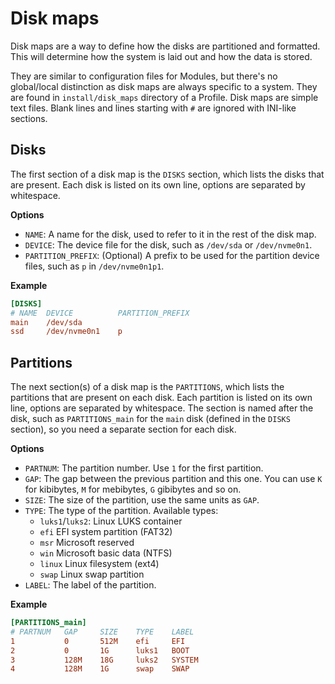 # Disk maps

Disk maps are a way to define how the disks are partitioned and formatted.
This will determine how the system is laid out and how the data is stored.

They are similar to configuration files for Modules, but there's no global/local distinction as disk maps are always specific to a system.
They are found in `install/disk_maps` directory of a Profile.
Disk maps are simple text files. Blank lines and lines starting with `#` are ignored with INI-like sections.

## Disks

The first section of a disk map is the `DISKS` section, which lists the disks that are present.
Each disk is listed on its own line, options are separated by whitespace.

**Options**

- `NAME`: A name for the disk, used to refer to it in the rest of the disk map.
- `DEVICE`: The device file for the disk, such as `/dev/sda` or `/dev/nvme0n1`.
- `PARTITION_PREFIX`: (Optional) A prefix to be used for the partition device files, such as `p` in `/dev/nvme0n1p1`.

**Example**

```ini
[DISKS]
# NAME  DEVICE          PARTITION_PREFIX
main    /dev/sda
ssd     /dev/nvme0n1    p
```

## Partitions

The next section(s) of a disk map is the `PARTITIONS`, which lists the partitions that are present on each disk.
Each partition is listed on its own line, options are separated by whitespace.
The section is named after the disk, such as `PARTITIONS_main` for the `main` disk (defined in the `DISKS` section), so you need a separate section for each disk.

**Options**

- `PARTNUM`: The partition number. Use `1` for the first partition.
- `GAP`: The gap between the previous partition and this one. You can use `K` for kibibytes, `M` for mebibytes, `G` gibibytes and so on.
- `SIZE`: The size of the partition, use the same units as `GAP`.
- `TYPE`: The type of the partition. Available types:
    - `luks1`/`luks2`: Linux LUKS container
    - `efi` EFI system partition (FAT32)
    - `msr` Microsoft reserved
    - `win` Microsoft basic data (NTFS)
    - `linux` Linux filesystem (ext4)
    - `swap` Linux swap partition
- `LABEL`: The label of the partition.

**Example**

```ini
[PARTITIONS_main]
# PARTNUM   GAP     SIZE    TYPE    LABEL
1           0       512M    efi     EFI
2           0       1G      luks1   BOOT
3           128M    18G     luks2   SYSTEM
4           128M    1G      swap    SWAP
```
